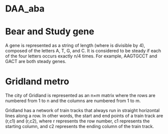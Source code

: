 # DAA_aba

# Bear and Study gene

A gene is represented as a string of length  (where  is divisible by 4), composed of the letters A, T, G, and C. It is considered to be steady if each of the four letters occurs exactly n/4 times. For example, AAGTGCCT and GACT are both steady genes.

# Gridland metro

The city of Gridland is represented as an n×m matrix where the rows are numbered from 1 to n and the columns are numbered from 1 to m.

Gridland has a network of train tracks that always run in straight horizontal lines along a row. In other words, the start and end points of a train track are (r,c1) and (r,c2), where r represents the row number, c1 represents the starting column, and c2 represents the ending column of the train track.


